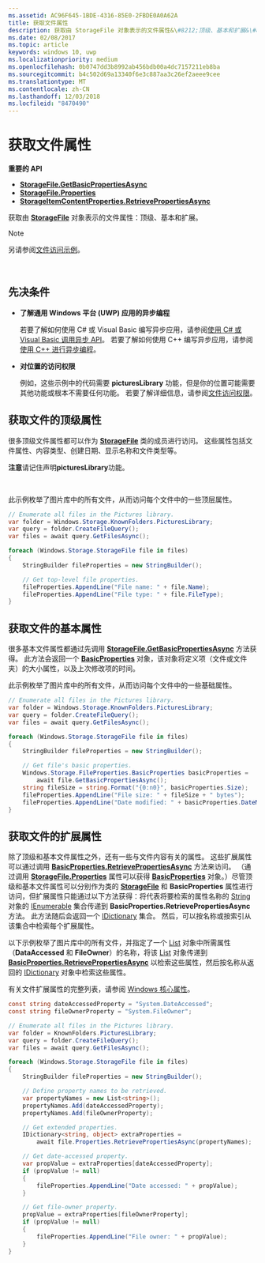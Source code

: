 ```yaml
---
ms.assetid: AC96F645-1BDE-4316-85E0-2FBDE0A0A62A
title: 获取文件属性
description: 获取由 StorageFile 对象表示的文件属性&\#8212;顶级、基本和扩展&\#8212;。
ms.date: 02/08/2017
ms.topic: article
keywords: windows 10, uwp
ms.localizationpriority: medium
ms.openlocfilehash: 0b0747dd3b8992ab456bdb00a4dc7157211eb8ba
ms.sourcegitcommit: b4c502d69a13340f6e3c887aa3c26ef2aeee9cee
ms.translationtype: MT
ms.contentlocale: zh-CN
ms.lasthandoff: 12/03/2018
ms.locfileid: "8470490"
---
```

# <a name="get-file-properties"></a>获取文件属性



**重要的 API**

-   [**StorageFile.GetBasicPropertiesAsync**](https://msdn.microsoft.com/library/windows/apps/hh701737)
-   [**StorageFile.Properties**](https://msdn.microsoft.com/library/windows/apps/br227225)
-   [**StorageItemContentProperties.RetrievePropertiesAsync**](https://msdn.microsoft.com/library/windows/apps/hh770652)

获取由 [**StorageFile**](https://msdn.microsoft.com/library/windows/apps/br227171) 对象表示的文件属性：顶级、基本和扩展。

> [!NOTE]
> 另请参阅[文件访问示例](http://go.microsoft.com/fwlink/p/?linkid=619995)。

 


## <a name="prerequisites"></a>先决条件

-   **了解通用 Windows 平台 (UWP) 应用的异步编程**

    若要了解如何使用 C# 或 Visual Basic 编写异步应用，请参阅[使用 C# 或 Visual Basic 调用异步 API](https://msdn.microsoft.com/library/windows/apps/mt187337)。 若要了解如何使用 C++ 编写异步应用，请参阅[使用 C++ 进行异步编程](https://msdn.microsoft.com/library/windows/apps/mt187334)。

-   **对位置的访问权限**

    例如，这些示例中的代码需要 **picturesLibrary** 功能，但是你的位置可能需要其他功能或根本不需要任何功能。 若要了解详细信息，请参阅[文件访问权限](file-access-permissions.md)。

## <a name="getting-a-files-top-level-properties"></a>获取文件的顶级属性

很多顶级文件属性都可以作为 [**StorageFile**](https://msdn.microsoft.com/library/windows/apps/br227171) 类的成员进行访问。 这些属性包括文件属性、内容类型、创建日期、显示名称和文件类型等。

**注意**请记住声明**picturesLibrary**功能。

 

此示例枚举了图片库中的所有文件，从而访问每个文件中的一些顶层属性。

```csharp
// Enumerate all files in the Pictures library.
var folder = Windows.Storage.KnownFolders.PicturesLibrary;
var query = folder.CreateFileQuery();
var files = await query.GetFilesAsync();

foreach (Windows.Storage.StorageFile file in files)
{
    StringBuilder fileProperties = new StringBuilder();

    // Get top-level file properties.
    fileProperties.AppendLine("File name: " + file.Name);
    fileProperties.AppendLine("File type: " + file.FileType);
}
```

## <a name="getting-a-files-basic-properties"></a>获取文件的基本属性

很多基本文件属性都通过先调用 [**StorageFile.GetBasicPropertiesAsync**](https://msdn.microsoft.com/library/windows/apps/hh701737) 方法获得。 此方法会返回一个 [**BasicProperties**](https://msdn.microsoft.com/library/windows/apps/br212113) 对象，该对象将定义项（文件或文件夹）的大小属性，以及上次修改项的时间。

此示例枚举了图片库中的所有文件，从而访问每个文件中的一些基础属性。

```csharp
// Enumerate all files in the Pictures library.
var folder = Windows.Storage.KnownFolders.PicturesLibrary;
var query = folder.CreateFileQuery();
var files = await query.GetFilesAsync();

foreach (Windows.Storage.StorageFile file in files)
{
    StringBuilder fileProperties = new StringBuilder();

    // Get file's basic properties.
    Windows.Storage.FileProperties.BasicProperties basicProperties =
        await file.GetBasicPropertiesAsync();
    string fileSize = string.Format("{0:n0}", basicProperties.Size);
    fileProperties.AppendLine("File size: " + fileSize + " bytes");
    fileProperties.AppendLine("Date modified: " + basicProperties.DateModified);
}
 ```

## <a name="getting-a-files-extended-properties"></a>获取文件的扩展属性

除了顶级和基本文件属性之外，还有一些与文件内容有关的属性。 这些扩展属性可以通过调用 [**BasicProperties.RetrievePropertiesAsync**](https://msdn.microsoft.com/library/windows/apps/br212124) 方法来访问。 （通过调用 [**StorageFile.Properties**](https://msdn.microsoft.com/library/windows/apps/br227225) 属性可以获得 [**BasicProperties**](https://msdn.microsoft.com/library/windows/apps/br212113) 对象。）尽管顶级和基本文件属性可以分别作为类的 [**StorageFile**](https://msdn.microsoft.com/library/windows/apps/br227171) 和 **BasicProperties** 属性进行访问，但扩展属性只能通过以下方法获得：将代表将要检索的属性名称的 [String](http://go.microsoft.com/fwlink/p/?LinkID=325032) 对象的 [IEnumerable](http://go.microsoft.com/fwlink/p/?LinkID=313091) 集合传递到 **BasicProperties.RetrievePropertiesAsync** 方法。 此方法随后会返回一个 [IDictionary](http://go.microsoft.com/fwlink/p/?LinkId=325238) 集合。 然后，可以按名称或按索引从该集合中检索每个扩展属性。

以下示例枚举了图片库中的所有文件，并指定了一个 [List](http://go.microsoft.com/fwlink/p/?LinkID=325246) 对象中所需属性（**DataAccessed** 和 **FileOwner**）的名称，将该 [List](http://go.microsoft.com/fwlink/p/?LinkID=325246) 对象传递到 [**BasicProperties.RetrievePropertiesAsync**](https://msdn.microsoft.com/library/windows/apps/br212124) 以检索这些属性，然后按名称从返回的 [IDictionary](http://go.microsoft.com/fwlink/p/?LinkId=325238) 对象中检索这些属性。

有关文件扩展属性的完整列表，请参阅 [Windows 核心属性](https://msdn.microsoft.com/library/windows/desktop/mt805470)。

```csharp
const string dateAccessedProperty = "System.DateAccessed";
const string fileOwnerProperty = "System.FileOwner";

// Enumerate all files in the Pictures library.
var folder = KnownFolders.PicturesLibrary;
var query = folder.CreateFileQuery();
var files = await query.GetFilesAsync();

foreach (Windows.Storage.StorageFile file in files)
{
    StringBuilder fileProperties = new StringBuilder();

    // Define property names to be retrieved.
    var propertyNames = new List<string>();
    propertyNames.Add(dateAccessedProperty);
    propertyNames.Add(fileOwnerProperty);

    // Get extended properties.
    IDictionary<string, object> extraProperties =
        await file.Properties.RetrievePropertiesAsync(propertyNames);

    // Get date-accessed property.
    var propValue = extraProperties[dateAccessedProperty];
    if (propValue != null)
    {
        fileProperties.AppendLine("Date accessed: " + propValue);
    }

    // Get file-owner property.
    propValue = extraProperties[fileOwnerProperty];
    if (propValue != null)
    {
        fileProperties.AppendLine("File owner: " + propValue);
    }
}
```

 

 
